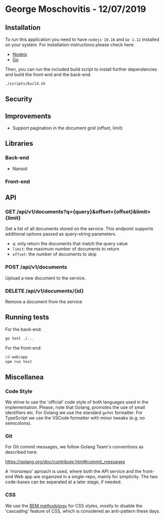 # George Moschovitis - 12/07/2019

## Installation

To run this application you need to have `nodejs 10.16` and `Go 1.12` installed on your system. For installation instructions please check here:

* [Nodejs](https://nodejs.org/en/download/)
* [Go](https://golang.org/doc/install)

Then, you can run the included build script to install further dependencies and build the front-end and the back-end.

```sh
./scripts/build.sh
```

## Security

## Improvements

* Support pagination in the document grid (offset, limit)

## Libraries

### Back-end

* Nanoid

### Front-end

## API

### GET /api/v1/documents?q={query}&offset={offset}&limit={limit}

Get a list of all documents stored on the service. This endpoint supports additional options passed as query-string parameters.

* `q`: only return the documents that match the query value
* `limit`: the maximum number of documents to return
* `offset`: the number of documents to skip

### POST /api/v1/documents

Upload a new document to the service.

### DELETE /api/v1/documents/{id}

Remove a document from the service

## Running tests

For the back-end:

```sh
go test ./...
```

For the front-end:

```sh
cd web/app
npm run test
```

## Miscellanea

### Code Style

We strive to use the 'official' code style of both languages used in the implementation. Please, note that Golang, promotes the use of small identifiers etc. For Golang we use the standard `gofmt` formatter. For TypeScript we use the VSCode formatter with minor tweaks (e.g. no semicolons).

### Git

For Git commit messages, we follow Golang Team's conventions as described here:

<https://golang.org/doc/contribute.html#commit_messages>

A 'monorepo' aproach is used, where both the API service and the front-end Web app are organized in a single-repo, mainly for simplicity. The two code-bases can be separated at a later stage, if needed.

### CSS

We use the [BEM methodology](https://en.bem.info/) for CSS styles, mostly to disable the 'cascading' feature of CSS, which is considered an anti-pattern these days.
